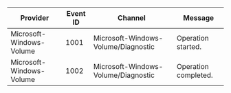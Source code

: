Provider                  |  Event ID  |  Channel                              |  Message
--------------------------|------------|---------------------------------------|----------------------
Microsoft-Windows-Volume  |  1001      |  Microsoft-Windows-Volume/Diagnostic  |  Operation started.
Microsoft-Windows-Volume  |  1002      |  Microsoft-Windows-Volume/Diagnostic  |  Operation completed.